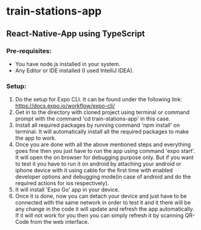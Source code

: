 # train-stations-app

## React-Native-App using TypeScript

### Pre-requisites:
- You have node.js installed in your system.
- Any Editor or IDE installed (I used IntelliJ IDEA).

### Setup:
1. Do the setup for Expo CLI. It can be found under the following link:
   https://docs.expo.io/workflow/expo-cli/
2. Get in to the directory with cloned project using terminal or command prompt with the command 'cd train-stations-app' in this case. 
3. Install all required packages by running command 'npm install' on terminal. It will automatically install all the required packages to make the app to work.
4. Once you are done with all the above mentioned steps and everything goes fine then you just have to run the app using command 'expo start'. It will open the  on browser for    debugging purpose only. But if you want to test it you have to run it on android by attaching your android or iphone device with it using cable for the first time with enabled    developer options and debugging mode(in case of android and do the required actions for ios respectively).
5. It will install 'Expo Go' app in your device.
6. Once it is done, now you can detach your device and just have to be connected with the same network in order to test it and it there will be any change in the code it will update and refresh the app automatically. If it will not work for you then you can simply refresh it by scanning QR-Code from the web interface.
